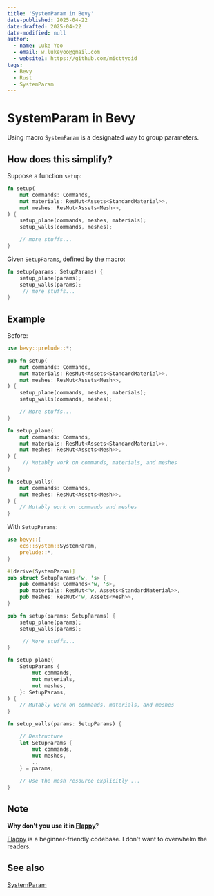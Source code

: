 ```yaml
---
title: 'SystemParam in Bevy'
date-published: 2025-04-22
date-drafted: 2025-04-22
date-modified: null
author:
  - name: Luke Yoo
  - email: w.lukeyoo@gmail.com
  - website1: https://github.com/micttyoid
tags:
  - Bevy
  - Rust
  - SystemParam
---
```


# SystemParam in Bevy

Using macro `SystemParam` is a designated way to group parameters.

## How does this simplify?

Suppose a function `setup`:

```rust
fn setup(
    mut commands: Commands,
    mut materials: ResMut<Assets<StandardMaterial>>,    
    mut meshes: ResMut<Assets<Mesh>>,
) {
    setup_plane(commands, meshes, materials);
    setup_walls(commands, meshes);

    // more stuffs...
}
```

Given `SetupParams`, defined by the macro:

```rust
fn setup(params: SetupParams) {
    setup_plane(params);
    setup_walls(params);
     // more stuffs...
}
```

## Example

Before:

```rust
use bevy::prelude::*;

pub fn setup(
    mut commands: Commands,
    mut materials: ResMut<Assets<StandardMaterial>>,    
    mut meshes: ResMut<Assets<Mesh>>,
) {
    setup_plane(commands, meshes, materials);
    setup_walls(commands, meshes);

    // More stuffs...
}

fn setup_plane(
    mut commands: Commands,
    mut materials: ResMut<Assets<StandardMaterial>>,    
    mut meshes: ResMut<Assets<Mesh>>,
) {
     // Mutably work on commands, materials, and meshes
}

fn setup_walls(
    mut commands: Commands,
    mut meshes: ResMut<Assets<Mesh>>,
) {
    // Mutably work on commands and meshes
}
```

With `SetupParams`:

```rust
use bevy::{
    ecs::system::SystemParam,    
    prelude::*,
}

#[derive(SystemParam)]
pub struct SetupParams<'w, 's> {
    pub commands: Commands<'w, 's>,
    pub materials: ResMut<'w, Assets<StandardMaterial>>,    
    pub meshes: ResMut<'w, Assets<Mesh>>,
}

pub fn setup(params: SetupParams) {
    setup_plane(params);
    setup_walls(params);

     // More stuffs...
}

fn setup_plane(
    SetupParams {
        mut commands,
        mut materials,        
        mut meshes,
    }: SetupParams,
) {
    // Mutably work on commands, materials, and meshes
}

fn setup_walls(params: SetupParams) {

    // Destructure 
    let SetupParams {
        mut commands, 
        mut meshes,
        ..
    } = params;

    // Use the mesh resource explicitly ...
}
```

## Note

**Why don't you use it in [Flappy](https://github.com/micttyoid/flappy)**?

[Flappy](https://github.com/micttyoid/flappy) is a beginner-friendly codebase. I don't want to overwhelm the readers.

## See also

[SystemParam](https://docs.rs/bevy/latest/bevy/ecs/system/trait.SystemParam.html)